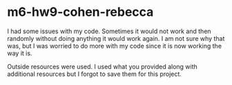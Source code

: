 # m6-hw9-cohen-rebecca
I had some issues with my code. Sometimes it would not work and then randomly without doing anything it would work again. I am not sure why that was, but I was worried to do more with my code since it is now working the way it is. 

Outside resources were used. I used what you provided along with additional resources but I forgot to save them for this project.
